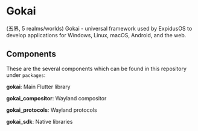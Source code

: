 # Gokai

(五界, 5 realms/worlds) Gokai - universal framework used by ExpidusOS to develop applications for Windows, Linux, macOS, Android, and the web.

## Components

These are the several components which can be found in this repository under `packages`:

**gokai**: Main Flutter library

**gokai_compositor**: Wayland compositor

**gokai_protocols**: Wayland protocols

**gokai_sdk**: Native libraries